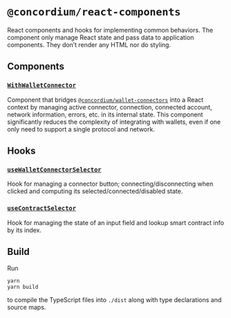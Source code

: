 # `@concordium/react-components`

React components and hooks for implementing common behaviors.
The component only manage React state and pass data to application components.
They don’t render any HTML nor do styling.

## Components

### [`WithWalletConnector`](./src/WithWalletConnector.ts)

Component that bridges [`@concordium/wallet-connectors`](../wallet-connectors) into a React context by
managing active connector, connection, connected account, network information, errors, etc. in its internal state.
This component significantly reduces the complexity of integrating with wallets,
even if one only need to support a single protocol and network.

## Hooks

### [`useWalletConnectorSelector`](./src/useWalletConnectorSelector.ts)

Hook for managing a connector button; connecting/disconnecting when clicked and computing its selected/connected/disabled state.

### [`useContractSelector`](./src/useContractSelector.ts)

Hook for managing the state of an input field and lookup smart contract info by its index.

## Build

Run

```shell
yarn
yarn build
```

to compile the TypeScript files into `./dist` along with type declarations and source maps.
